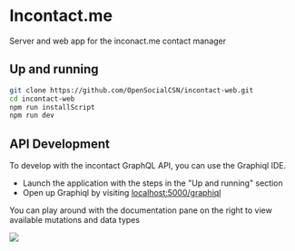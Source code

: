 # Incontact.me

Server and web app for the inconact.me contact manager

## Up and running

```sh
git clone https://github.com/OpenSocialCSN/incontact-web.git
cd incontact-web
npm run installScript
npm run dev
```

## API Development

To develop with the incontact GraphQL API, you can use the Graphiql IDE.

- Launch the application with the steps in the "Up and running" section
- Open up Graphiql by visiting [localhost:5000/graphiql](localhost:5000/graphiql)

You can play around with the documentation pane on the right to view available mutations and data types

<img src="https://lh5.googleusercontent.com/q1QaQqy7VWsb9ATSxtG9ksXCbik2yQSyKgYwoCoQJ-i78bZ7XwtmBqh8gJ6_jdZ_zdkuvCmkbxHWSsTnjp2T=w1154-h940-rw">

